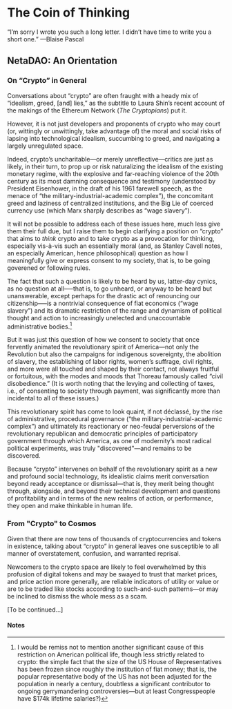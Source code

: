 # The Coin of Thinking

“I’m sorry I wrote you such a long letter. I didn’t have time to write you a short one.”
—Blaise Pascal

## NetaDAO: An Orientation

### On “Crypto” in General

Conversations about “crypto” are often fraught with a heady mix of “idealism, greed, [and] lies,” as the subtitle to Laura Shin’s recent account of the makings of the Ethereum Network (_The Cryptopians_) put it. 

However, it is not just developers and proponents of crypto who may court (or, wittingly or unwittingly, take advantage of) the moral and social risks of lapsing into technological idealism, succumbing to greed, and navigating a largely unregulated space.

Indeed, crypto’s uncharitable—or merely unreflective—critics are just as likely, in their turn, to prop up or risk naturalizing the idealism of the existing monetary regime, with the explosive and far-reaching violence of the 20th century as its most damning consequence and testimony (understood by President Eisenhower, in the draft of his 1961 farewell speech, as the menace of “the military-industrial-academic complex”), the concomitant greed and laziness of centralized institutions, and the Big Lie of coerced currency use (which Marx sharply describes as “wage slavery”).

It will not be possible to address each of these issues here, much less give them their full due, but I raise them to begin clarifying a position on “crypto” that aims to _think_ crypto and to take crypto as a provocation for thinking, especially vis-à-vis such an essentially moral (and, as Stanley Cavell notes, an especially American, hence philosophical) question as how I meaningfully give or express consent to my society, that is, to be going goverened or following rules.

The fact that such a question is likely to be heard by us, latter-day cynics, as no question at all—–that is, to go unheard, or anyway to be heard but unanswerable, except perhaps for the drastic act of renouncing our citizenship—–is a nontrivial consequence of fiat economics (“wage slavery”) and its dramatic restriction of the range and dynamism of political thought and action to increasingly unelected and unaccountable administrative bodies.[^1] 

[^1]: I would be remiss not to mention another significant cause of this restriction on American political life, though less strictly related to crypto: the simple fact that the size of the US House of Representatives has been frozen since roughly the institution of fiat money; that is, the popular representative body of the US has not been adjusted for the population in nearly a century, doubtless a significant contributor to ongoing gerrymandering controversies—but at least Congresspeople have $174k lifetime salaries?)

But it was just this question of how we consent to society that once fervently animated the revolutionary spirit of America—not only the Revolution but also the campaigns for indigenous sovereignty, the abolition of slavery, the establishing of labor rights, women’s suffrage, civil rights, and more were all touched and shaped by their contact, not always fruitful or fortuitous, with the modes and moods that Thoreau famously called “civil disobedience.” (It is worth noting that the levying and collecting of taxes, i.e., of consenting to society through payment, was significantly more than incidental to all of these issues.)

This revolutionary spirit has come to look quaint, if not déclassé, by the rise of administrative, procedural governance (“the military-industrial-academic complex”) and ultimately its reactionary or neo-feudal perversions of the revolutionary republican and democratic principles of participatory government through which America, as one of modernity’s most radical political experiments, was truly "discovered"—and remains to be discovered.

Because “crypto” intervenes on behalf of the revolutionary spirit as a new and profound social technology, its idealistic claims merit conversation beyond ready acceptance or dismissal—that is, they merit being thought through, alongside, and beyond their technical development and questions of profitability and in terms of the new realms of action, or performance, they open and make thinkable in human life.


### From "Crypto" to Cosmos

Given that there are now tens of thousands of cryptocurrencies and tokens in existence, talking about “crypto” in general leaves one susceptible to all manner of overstatement, confusion, and warranted reprisal.

Newcomers to the crypto space are likely to feel overwhelmed by this profusion of digital tokens and may be swayed to trust that market prices, and price action more generally, are reliable indicators of utility or value or are to be traded like stocks according to such-and-such patterns—or may be inclined to dismiss the whole mess as a scam.

[To be continued...]

#### Notes

